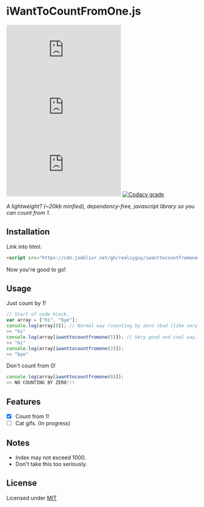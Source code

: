 # iWantToCountFromOne.js

[![GitHub license](https://img.shields.io/github/license/RealCyGuy/iwanttocountfromone.js?style=for-the-badge)](https://github.com/RealCyGuy/iwanttocountfromone.js/blob/master/LICENSE)
[![GitHub issues](https://img.shields.io/github/issues/RealCyGuy/iwanttocountfromone.js?style=for-the-badge)](https://github.com/RealCyGuy/iwanttocountfromone.js/issues)
[![GitHub forks](https://img.shields.io/github/forks/RealCyGuy/iwanttocountfromone.js?style=for-the-badge)](https://github.com/RealCyGuy/iwanttocountfromone.js/network)
[![Codacy grade](https://img.shields.io/codacy/grade/6721e441781d481bad5876140ab99e19?style=for-the-badge)](https://app.codacy.com/manual/RealCyGuy/iwanttocountfromone.js/dashboard)

*A lightweight? (~20kb minfied), dependency-free, javascript library so you can count from 1.*

## Installation

Link into html:  

```html
<script src="https://cdn.jsdelivr.net/gh/realcyguy/iwanttocountfromone.js@1.0.0/dist/iwanttocountfromone.min.js"></script>
```

Now you're good to go!

## Usage

Just count by 1!

```js
// Start of code block.
var array = ["hi", "bye"];
console.log(array[0]); // Normal way (counting by zero (bad (like very (very) bad))).
>> "hi"
console.log(array[iwanttocountfromone(1)]); // Very good and cool way.
>> "hi"
console.log(array[iwanttocountfromone(2)]);
>> "bye"
```

Don't count from 0!

```js
console.log(array[iwanttocountfromone(0)]);
>> NO COUNTING BY ZERO!!!
```

## Features

- [x] Count from 1!
- [ ] Cat gifs. (In progress)

## Notes

- Index may not exceed 1000.
- Don't take this too seriously.

## License
Licensed under [MIT](https://github.com/RealCyGuy/iwanttocountfromone.js/blob/master/LICENSE)
